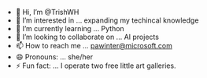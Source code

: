 - 👋 Hi, I’m @TrishWH
- 👀 I’m interested in ... expanding my techincal knowledge
- 🌱 I’m currently learning ... Python
- 💞️ I’m looking to collaborate on ... AI projects
- 📫 How to reach me ... pawinter@microsoft.com
- 😄 Pronouns: ... she/her
- ⚡ Fun fact: ... I operate two free little art galleries.

<!---
TrishWH/TrishWH is a ✨ special ✨ repository because its `README.md` (this file) appears on your GitHub profile.
You can click the Preview link to take a look at your changes.
--->
